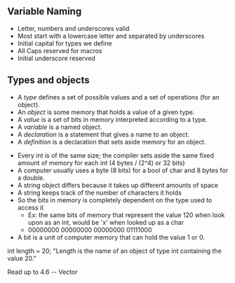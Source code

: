 ## Variable Naming

* Letter, numbers and underscores valid
* Most start with a lowercase letter and separated by underscores
* Initial capital for types we define
* All Caps reserved for macros
* Initial underscore reserved

## Types and objects

* A *type* defines a set of possible values and a set of operations (for an object).
* An *object* is some memory that holds a value of a given type.
* A *value* is a set of bits in memory interpreted according to a type.
* A *variable* is a named object.
* A *declaration* is a statement that gives a name to an object.
* A *definition* is a declaration that sets aside memory for an object.

- Every int is of the same size; the compiler sets aside the same fixed amount of memory for each int (4 bytes / (2^4) or 32 bits)
- A computer usually uses a byte (8 bits) for a bool of char and 8 bytes for a double.
- A string object differs because it takes up different amounts of space
- A string keeps track of the number of characters it holds
- So the bits in memory is completely dependent on the type used to access it
    - Ex: the same bits of memory that represent the value 120 when look upon as an int, would be 'x' when looked up as a char
    - 00000000 00000000 00000000 01111000
- A bit is a unit of computer memory that can hold the value 1 or 0.


int length = 20;
"Length is the name of an object of type int containing the value 20."

Read up to 4.6 -- Vector
